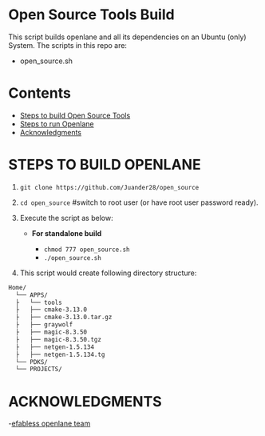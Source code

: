 # Open Source Tools Build
This script builds openlane and all its dependencies on an Ubuntu (only) System.
The scripts in this repo are:
 - open_source.sh

 
# Contents
- [Steps to build Open Source Tools](#steps-to-build-openlane)
- [Steps to run Openlane](#steps-to-run-openlane)
- [Acknowledgments](#acknowledgments)
 
# STEPS TO BUILD OPENLANE

1. `git clone https://github.com/Juander28/open_source`
2. `cd open_source` #switch to root user (or have root user password ready).
3. Execute the script as below:

      - **For standalone build**
       
        - `chmod 777 open_source.sh`
        - `./open_source.sh`
     
      
5. This script would create following directory structure:
```bash 
Home/
  └── APPS/
  ├   └── tools
  ├   ├── cmake-3.13.0
  ├   ├── cmake-3.13.0.tar.gz
  ├   ├── graywolf
  ├   ├── magic-8.3.50
  ├   ├── magic-8.3.50.tgz
  ├   ├── netgen-1.5.134
  ├   ├── netgen-1.5.134.tg
  └── PDKS/
  └── PROJECTS/

```

# ACKNOWLEDGMENTS

-[efabless openlane team](https://github.com/efabless/openlane)
